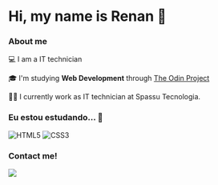 # Hi, my name is Renan 👋

### About me

💻 I am a IT technician

🎓 I'm studying **Web Development** through [The Odin Project](https://www.theodinproject.com/)

👩‍💻 I currently work as IT technician at Spassu Tecnologia.

### Eu estou estudando... 🧩

![HTML5](https://img.shields.io/badge/html5-%23E34F26.svg?style=for-the-badge&logo=html5&logoColor=white)
![CSS3](https://img.shields.io/badge/css3-%231572B6.svg?style=for-the-badge&logo=css3&logoColor=white)

### Contact me!
<div>
<a href="www.linkedin.com/in/renanrbo" target="_blank"><img src="https://img.shields.io/badge/-LinkedIn-%230077B5?style=for-the-badge&logo=linkedin&logoColor=white" target="_blank"></a>   
</div>
